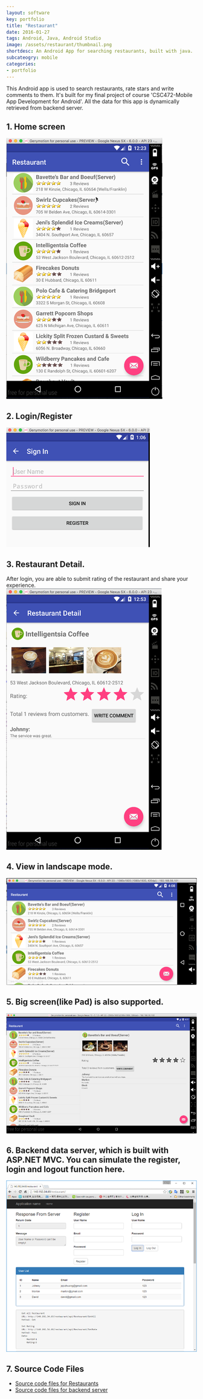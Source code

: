 ```yaml
---
layout: software
key: portfolio
title: "Restaurant"
date: 2016-01-27
tags: Android, Java, Android Studio
image: /assets/restaurant/thumbnail.png
shortdesc: An Android App for searching restaurants, built with java.
subcateogry: mobile
categories:
- portfolio
---
```


This Android app is used to search restaurants, rate stars and write comments to them. It's built for my final project of course 'CSC472-Mobile App Development for Android'. All the data for this app is dynamically retrieved from backend server.  
## 1. Home screen  
![index](/assets/restaurant/index.png "index")
## 2. Login/Register  
![signin](/assets/restaurant/signin.png "signin")
## 3. Restaurant Detail.  
After login, you are able to submit rating of the restaurant and share your experience.  
![detail](/assets/restaurant/detail.png "detail")
## 4. View in landscape mode.  
![landscape](/assets/restaurant/landscape.png "landscape")
## 5. Big screen(like Pad) is also supported.  
![pad](/assets/restaurant/pad.png "pad")  
## 6. Backend data server, which is built with ASP.NET MVC. You can simulate the register, login and logout function here.  
![backend](/assets/restaurant/backend.png "backend")  
## 7. Source Code Files
* [Source code files for Restaurants](https://github.com/jojozhuang/Course/tree/master/CSC472/FinalProject/Code)
* [Source code files for backend server](https://github.com/jojozhuang/Course/tree/master/CSC472/FinalProject/DataServer)
